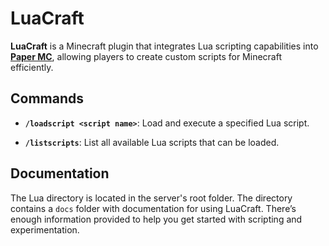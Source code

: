 # LuaCraft

**LuaCraft** is a Minecraft plugin that integrates Lua scripting capabilities into [**Paper MC**](https://papermc.io), allowing players to create custom scripts for Minecraft efficiently.

## Commands

- **`/loadscript <script name>`**: Load and execute a specified Lua script.
  
- **`/listscripts`**: List all available Lua scripts that can be loaded.

## Documentation

The Lua directory is located in the server's root folder. The directory contains a `docs` folder with documentation for using LuaCraft. There’s enough information provided to help you get started with scripting and experimentation.
